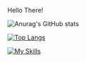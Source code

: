 
 
Hello There!


<!---
DonkVenom/DonkVenom is a ✨ special ✨ repository because its `README.md` (this file) appears on your GitHub profile.
You can click the Preview link to take a look at your changes.
--->

 

![Anurag's GitHub stats](https://github-readme-stats.vercel.app/api?username=DonkVenom&show_icons=true&)

[![Top Langs](https://github-readme-stats.vercel.app/api/top-langs/?username=DonkVenom&hide_progress=false)](https://github.com/anuraghazra/github-readme-stats)

[![My Skills](https://skillicons.dev/icons?i=java,php,ts,sh)](https://skillicons.dev)

